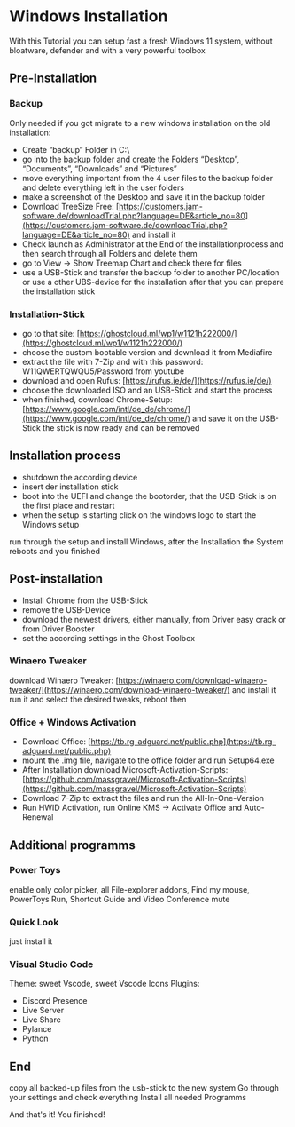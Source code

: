# Windows Installation
With this Tutorial you can setup fast a fresh Windows 11 system, without bloatware, defender and with a very powerful toolbox
## Pre-Installation
### Backup
Only needed if you got migrate to a new windows installation
on the old installation:
- Create “backup” Folder in C:\
- go into the backup folder and create the Folders “Desktop”, “Documents”, “Downloads” and “Pictures”
- move everything important from the 4 user files to the backup folder and delete everything left in the user folders
- make a screenshot of the Desktop and save it in the backup folder
- Download TreeSize Free: [https://customers.jam-software.de/downloadTrial.php?language=DE&article_no=80](https://customers.jam-software.de/downloadTrial.php?language=DE&article_no=80) and install it
- Check launch as Administrator at the End of the installationprocess and then search through all Folders and delete them
- go to View → Show Treemap Chart and check there for files
- use a USB-Stick and transfer the backup folder to another PC/location or use a other UBS-device for the installation
after that you can prepare the installation stick
### Installation-Stick
- go to that site: [https://ghostcloud.ml/wp1/w1121h222000/](https://ghostcloud.ml/wp1/w1121h222000/)
- choose the custom bootable version and download it from Mediafire
- extract the file with 7-Zip and with this password: W11QWERTQWQU5/Password from youtube
- download and open Rufus: [https://rufus.ie/de/](https://rufus.ie/de/)
- choose the downloaded ISO and an USB-Stick and start the process
- when finished, download Chrome-Setup: [https://www.google.com/intl/de_de/chrome/](https://www.google.com/intl/de_de/chrome/) and save it on the USB-Stick
the stick is now ready and can be removed
## Installation process
- shutdown the according device
- insert der installation stick
- boot into the UEFI and change the bootorder, that the USB-Stick is on the first place and restart
- when the setup is starting click on the windows logo to start the Windows setup

run through the setup and install Windows, after the Installation the System reboots and you finished
## Post-installation
- Install Chrome from the USB-Stick
- remove the USB-Device
- download the newest drivers, either manually, from Driver easy crack or from Driver Booster
- set the according settings in the Ghost Toolbox
### Winaero Tweaker
download Winaero Tweaker: [](https://winaero.com/download-winaero-tweaker/)[https://winaero.com/download-winaero-tweaker/](https://winaero.com/download-winaero-tweaker/) and install it
run it and select the desired tweaks, reboot then
### Office + Windows Activation
- Download Office: [https://tb.rg-adguard.net/public.php](https://tb.rg-adguard.net/public.php)
- mount the .img file, navigate to the office folder and run Setup64.exe
- After Installation download Microsoft-Activation-Scripts: [https://github.com/massgravel/Microsoft-Activation-Scripts](https://github.com/massgravel/Microsoft-Activation-Scripts)
- Download 7-Zip to extract the files and run the All-In-One-Version
- Run HWID Activation, run Online KMS → Activate Office and Auto-Renewal
## Additional programms
### Power Toys
enable only color picker, all File-explorer addons, Find my mouse, PowerToys Run, Shortcut Guide and Video Conference mute
### Quick Look
just install it
### Visual Studio Code
Theme: sweet Vscode, sweet Vscode Icons
Plugins:
- Discord Presence
- Live Server
- Live Share
- Pylance
- Python
## End
copy all backed-up files from the usb-stick to the new system
Go through your settings and check everything
Install all needed Programms

And that's it! You finished!
